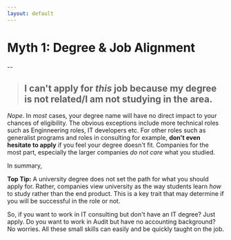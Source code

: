 ```yaml
---
layout: default
---
```

# [](#header-1)Myth 1: Degree & Job Alignment

--

> ## [](#header-2)I can't apply for _this_ job because my degree is not related/I am not studying in the area.

_Nope_. In _most_ cases, your degree name will have no direct impact to your chances of eligibility. The obvious exceptions include more technical roles such as Enginneering roles, IT developers etc. For other roles such as generalist programs and roles in consulting for example, **don't even hesitate to apply** if you feel your degree doesn't fit. Companies for the most part, especially the larger companies _do not care_ what you studied. 

In summary,

**Top Tip:** A university degree does not set the path for what you should apply for. Rather, companies view university as the way students learn _how_ to study rather than the end product. This is a key trait that may determine if you will be successful in the role or not. 

So, if you want to work in IT consulting but don't have an IT degree? Just apply. Do you want to work in Audit but have no accounting background? No worries. All these small skills can easily and be quickly taught on the job. 
